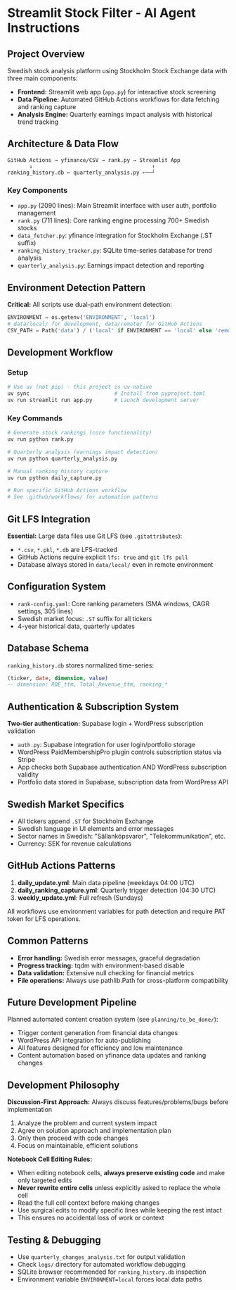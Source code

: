 # Streamlit Stock Filter - AI Agent Instructions

## Project Overview
Swedish stock analysis platform using Stockholm Stock Exchange data with three main components:
- **Frontend:** Streamlit web app (`app.py`) for interactive stock screening
- **Data Pipeline:** Automated GitHub Actions workflows for data fetching and ranking capture  
- **Analysis Engine:** Quarterly earnings impact analysis with historical trend tracking

## Architecture & Data Flow
```
GitHub Actions → yfinance/CSV → rank.py → Streamlit App
       ↓                                      ↑
ranking_history.db ← quarterly_analysis.py ←──┘
```

### Key Components
- `app.py` (2090 lines): Main Streamlit interface with user auth, portfolio management
- `rank.py` (711 lines): Core ranking engine processing 700+ Swedish stocks
- `data_fetcher.py`: yfinance integration for Stockholm Exchange (.ST suffix)
- `ranking_history_tracker.py`: SQLite time-series database for trend analysis
- `quarterly_analysis.py`: Earnings impact detection and reporting

## Environment Detection Pattern
**Critical:** All scripts use dual-path environment detection:
```python
ENVIRONMENT = os.getenv('ENVIRONMENT', 'local')
# data/local/ for development, data/remote/ for GitHub Actions
CSV_PATH = Path('data') / ('local' if ENVIRONMENT == 'local' else 'remote')
```

## Development Workflow

### Setup
```bash
# Use uv (not pip) - this project is uv-native
uv sync                           # Install from pyproject.toml
uv run streamlit run app.py       # Launch development server
```

### Key Commands
```bash
# Generate stock rankings (core functionality)
uv run python rank.py

# Quarterly analysis (earnings impact detection)  
uv run python quarterly_analysis.py

# Manual ranking history capture
uv run python daily_capture.py

# Run specific GitHub Actions workflow
# See .github/workflows/ for automation patterns
```

## Git LFS Integration
**Essential:** Large data files use Git LFS (see `.gitattributes`):
- `*.csv`, `*.pkl`, `*.db` are LFS-tracked
- GitHub Actions require explicit `lfs: true` and `git lfs pull`
- Database always stored in `data/local/` even in remote environment

## Configuration System
- `rank-config.yaml`: Core ranking parameters (SMA windows, CAGR settings, 305 lines)
- Swedish market focus: `.ST` suffix for all tickers
- 4-year historical data, quarterly updates

## Database Schema
`ranking_history.db` stores normalized time-series:
```sql
(ticker, date, dimension, value)
-- dimension: ROE_ttm, Total_Revenue_ttm, ranking_* 
```

## Authentication & Subscription System
**Two-tier authentication:** Supabase login + WordPress subscription validation
- `auth.py`: Supabase integration for user login/portfolio storage
- WordPress PaidMembershipPro plugin controls subscription status via Stripe
- App checks both Supabase authentication AND WordPress subscription validity
- Portfolio data stored in Supabase, subscription data from WordPress API

## Swedish Market Specifics
- All tickers append `.ST` for Stockholm Exchange
- Swedish language in UI elements and error messages
- Sector names in Swedish: "Sällanköpsvaror", "Telekommunikation", etc.
- Currency: SEK for revenue calculations

## GitHub Actions Patterns
1. **daily_update.yml**: Main data pipeline (weekdays 04:00 UTC)
2. **daily_ranking_capture.yml**: Quarterly trigger detection (04:30 UTC)  
3. **weekly_update.yml**: Full refresh (Sundays)

All workflows use environment variables for path detection and require PAT token for LFS operations.

## Common Patterns
- **Error handling:** Swedish error messages, graceful degradation
- **Progress tracking:** tqdm with environment-based disable
- **Data validation:** Extensive null checking for financial metrics
- **File operations:** Always use pathlib.Path for cross-platform compatibility

## Future Development Pipeline
Planned automated content creation system (see `planning/to_be_done/`):
- Trigger content generation from financial data changes
- WordPress API integration for auto-publishing
- All features designed for efficiency and low maintenance
- Content automation based on yfinance data updates and ranking changes

## Development Philosophy
**Discussion-First Approach:** Always discuss features/problems/bugs before implementation
1. Analyze the problem and current system impact
2. Agree on solution approach and implementation plan  
3. Only then proceed with code changes
4. Focus on maintainable, efficient solutions

**Notebook Cell Editing Rules:**
- When editing notebook cells, **always preserve existing code** and make only targeted edits
- **Never rewrite entire cells** unless explicitly asked to replace the whole cell
- Read the full cell context before making changes
- Use surgical edits to modify specific lines while keeping the rest intact
- This ensures no accidental loss of work or context

## Testing & Debugging
- Use `quarterly_changes_analysis.txt` for output validation
- Check `logs/` directory for automated workflow debugging
- SQLite browser recommended for `ranking_history.db` inspection
- Environment variable `ENVIRONMENT=local` forces local data paths
